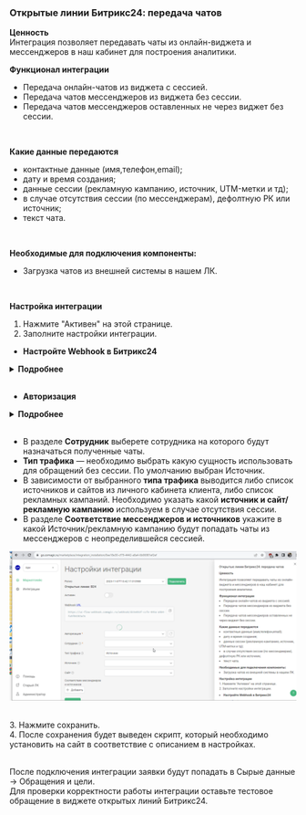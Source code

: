 ### Открытые линии Битрикс24: передача чатов <br />

**Ценность**  <br /> 
Интеграция позволяет передавать чаты из онлайн-виджета и мессенджеров в наш кабинет для построения аналитики. <br />  

**Функционал интеграции**  
- Передача онлайн-чатов из виджета с сессией.  
- Передача чатов мессенджеров из виджета без сессии.  
- Передача чатов мессенджеров оставленных не через виджет без сессии. 
<br />

**Какие данные передаются**   
- контактные данные (имя,телефон,email);  
- дату и время создания;  
- данные сессии (рекламную кампанию, источник, UTM-метки и тд);  
- в случае отсутствия сессии (по мессенджерам), дефолтную РК или источник;  
- текст чата.  
<br />

**Необходимые для подключения компоненты:**  
- Загрузка чатов из внешней системы в нашем ЛК.
<br />

**Настройка интеграции**  
1. Нажмите "Активен" на этой странице.
2. Заполните настройки интеграции. <br />

- **Настройте Webhook в Битрикс24**<br /> 
  
<details>
  <summary style="font-weight:bold;"> Подробнее </summary> <br />  
  
   - Настройте исходящий веб-хук на событие "Создание лида (ONCRMLEADADD)" или "Создание сделки  (ONCRMINVOICEADD) в зависимости от того, какая сущность создается по факту чата
   - В поле "URL вашего обработчика" необходимо указать адрес из поля "Webhook url" из настройки интеграции.
  ![image](bitrix_hook.gif)  
  
</details> 
<br />

- **Авторизация**<br /> 
  
<details>
  <summary style="font-weight:bold;"> Подробнее </summary> <br /> 
  
   - Для авторизации, необходимо завести локальное приложение в Битрикс24 . Разработчикам → Другое → Локальное приложение.
   - В приложении указать след URL  https://uc-http-requester-prod-api.comagic.ru/oauth2/callback.
   - Добавьте следующие права: CRM (crm), Открытые линии (imopenlines), Чат и уведомления (im), Контакт-центр (contact_center).
   - В нем будут выданы ключ и id юзера, которые необходимо ввести в Авторизации в настройках интеграции. 
![image](bitrix_auth.gif)  
  
</details> 
<br />

- В разделе **Сотрудник** выберете сотрудника на которого будут назначаться полученные чаты.
- **Тип трафика** — необходимо выбрать какую сущность использовать для обращений без сессии. По умолчанию выбран Источник. <br />  
- В зависимости от выбранного **типа трафика** выводится либо список источников и сайтов  из личного кабинета клиента, либо список рекламных кампаний. Необходимо указать какой **источник и сайт/рекламную кампанию** используем в случае отсутствия сессии.
- В разделе **Соответствие мессенджеров и источников** укажите в какой Источник/рекламную кампанию будут попадать чаты из мессенджеров с неопределившейся сессией.
  
![image](bitrix_rk.gif)  
  
 <br /> 
3. Нажмите сохранить. <br />
4. После сохранения будет выведен скрипт, который необходимо установить на сайт в соответствие с описанием в настройках.<br />
<br />

После подключения интеграции заявки будут попадать в  Сырые данные -> Обращения и цели.  <br /> 
Для проверки корректности работы интеграции оставьте тестовое обращение в виджете открытых линий Битрикс24. <br />
